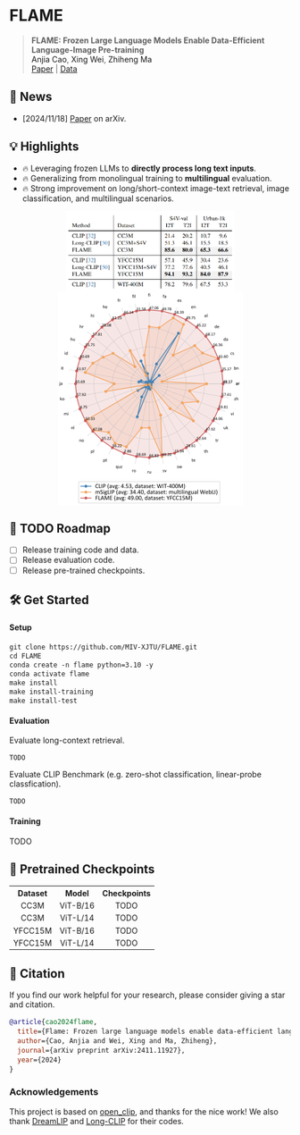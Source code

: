 # FLAME


> **FLAME: Frozen Large Language Models Enable Data-Efficient Language-Image Pre-training** <br>
<a>Anjia Cao</a>,</span> <a>Xing Wei</a>,</span> <a>Zhiheng Ma</a><br>
[Paper](https://arxiv.org/abs/2411.11927) | [Data]()


## 📰 News
- [2024/11/18] [Paper](https://arxiv.org/abs/2411.11927) on arXiv.

## 💡 Highlights
- 🔥 Leveraging frozen LLMs to **directly process long text inputs**.
- 🔥 Generalizing from monolingual training to **multilingual** evaluation.
- 🔥 Strong improvement on long/short-context image-text retrieval, image classification, and multilingual scenarios.

<img src="figures\long_context.png" style="vertical-align: -10px; display: block; margin-left: auto; margin-right: auto;" height="144px" width="301px">

<img src="figures\multilingual_t2i_radar.png" style="vertical-align: -10px; display: block; margin-left: auto; margin-right: auto;" height="383px" width="331px">

## 📅 TODO Roadmap

- [ ] Release training code and data.
- [ ] Release evaluation code.
- [ ] Release pre-trained checkpoints.

## 🛠️ Get Started
#### Setup
```
git clone https://github.com/MIV-XJTU/FLAME.git
cd FLAME
conda create -n flame python=3.10 -y
conda activate flame
make install
make install-training
make install-test
```

#### Evaluation
Evaluate long-context retrieval.
```
TODO
```

Evaluate CLIP Benchmark (e.g. zero-shot classification, linear-probe classfication).
```
TODO
```

#### Training
TODO

## 🔐 Pretrained Checkpoints
<table><tbody>
<!-- START TABLE -->
<!-- TABLE HEADER -->
<th valign="center">Dataset</th>
<th valign="center">Model</th>
<th valign="center">Checkpoints</th>

<!-- TABLE BODY -->
<tr>
<td align="center">CC3M</td>
<td align="center">ViT-B/16</td>
<td align="center">TODO</td>
</tr>
<tr>
<td align="center">CC3M</td>
<td align="center">ViT-L/14</td>
<td align="center">TODO</td>
</tr>
<tr>
<td align="center">YFCC15M</td>
<td align="center">ViT-B/16</td>
<td align="center">TODO</td>
</tr>
<tr>
<td align="center">YFCC15M</td>
<td align="center">ViT-L/14</td>
<td align="center">TODO</td>
</tr>
</tbody></table>

## 📖 Citation
If you find our work helpful for your research, please consider giving a star and citation.
```bibtex
@article{cao2024flame,
  title={Flame: Frozen large language models enable data-efficient language-image pre-training},
  author={Cao, Anjia and Wei, Xing and Ma, Zhiheng},
  journal={arXiv preprint arXiv:2411.11927},
  year={2024}
}
```

### Acknowledgements
This project is based on [open_clip](https://github.com/mlfoundations/open_clip), and thanks for the nice work! 
We also thank [DreamLIP](https://github.com/zyf0619sjtu/DreamLIP) and [Long-CLIP](https://github.com/beichenzbc/Long-CLIP) for their codes.